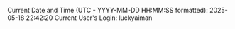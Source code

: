 Current Date and Time (UTC - YYYY-MM-DD HH:MM:SS formatted): 2025-05-18 22:42:20
Current User's Login: luckyaiman
